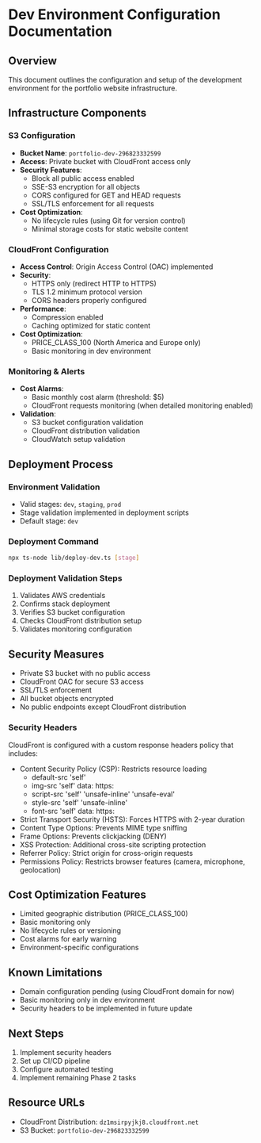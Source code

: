 # Dev Environment Configuration Documentation

## Overview
This document outlines the configuration and setup of the development environment for the portfolio website infrastructure.

## Infrastructure Components

### S3 Configuration
- **Bucket Name**: `portfolio-dev-296823332599`
- **Access**: Private bucket with CloudFront access only
- **Security Features**:
  - Block all public access enabled
  - SSE-S3 encryption for all objects
  - CORS configured for GET and HEAD requests
  - SSL/TLS enforcement for all requests
- **Cost Optimization**:
  - No lifecycle rules (using Git for version control)
  - Minimal storage costs for static website content

### CloudFront Configuration
- **Access Control**: Origin Access Control (OAC) implemented
- **Security**:
  - HTTPS only (redirect HTTP to HTTPS)
  - TLS 1.2 minimum protocol version
  - CORS headers properly configured
- **Performance**:
  - Compression enabled
  - Caching optimized for static content
- **Cost Optimization**:
  - PRICE_CLASS_100 (North America and Europe only)
  - Basic monitoring in dev environment

### Monitoring & Alerts
- **Cost Alarms**:
  - Basic monthly cost alarm (threshold: $5)
  - CloudFront requests monitoring (when detailed monitoring enabled)
- **Validation**:
  - S3 bucket configuration validation
  - CloudFront distribution validation
  - CloudWatch setup validation

## Deployment Process

### Environment Validation
- Valid stages: `dev`, `staging`, `prod`
- Stage validation implemented in deployment scripts
- Default stage: `dev`

### Deployment Command
```bash
npx ts-node lib/deploy-dev.ts [stage]
```

### Deployment Validation Steps
1. Validates AWS credentials
2. Confirms stack deployment
3. Verifies S3 bucket configuration
4. Checks CloudFront distribution setup
5. Validates monitoring configuration

## Security Measures
- Private S3 bucket with no public access
- CloudFront OAC for secure S3 access
- SSL/TLS enforcement
- All bucket objects encrypted
- No public endpoints except CloudFront distribution

### Security Headers
CloudFront is configured with a custom response headers policy that includes:
- Content Security Policy (CSP): Restricts resource loading
  - default-src 'self'
  - img-src 'self' data: https:
  - script-src 'self' 'unsafe-inline' 'unsafe-eval'
  - style-src 'self' 'unsafe-inline'
  - font-src 'self' data: https:
- Strict Transport Security (HSTS): Forces HTTPS with 2-year duration
- Content Type Options: Prevents MIME type sniffing
- Frame Options: Prevents clickjacking (DENY)
- XSS Protection: Additional cross-site scripting protection
- Referrer Policy: Strict origin for cross-origin requests
- Permissions Policy: Restricts browser features (camera, microphone, geolocation)

## Cost Optimization Features
- Limited geographic distribution (PRICE_CLASS_100)
- Basic monitoring only
- No lifecycle rules or versioning
- Cost alarms for early warning
- Environment-specific configurations

## Known Limitations
- Domain configuration pending (using CloudFront domain for now)
- Basic monitoring only in dev environment
- Security headers to be implemented in future update

## Next Steps
1. Implement security headers
2. Set up CI/CD pipeline
3. Configure automated testing
4. Implement remaining Phase 2 tasks

## Resource URLs
- CloudFront Distribution: `dz1msirpyjkj8.cloudfront.net`
- S3 Bucket: `portfolio-dev-296823332599`